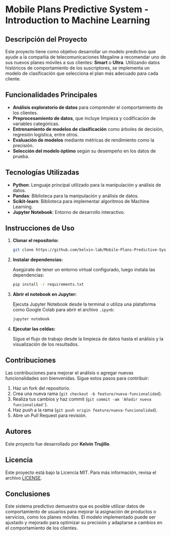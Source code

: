 
# Mobile Plans Predictive System - Introduction to Machine Learning

## Descripción del Proyecto
Este proyecto tiene como objetivo desarrollar un modelo predictivo que ayude a la compañía de telecomunicaciones Megaline a recomendar uno de sus nuevos planes móviles a sus clientes: **Smart** o **Ultra**. Utilizando datos históricos de comportamiento de los suscriptores, se implementa un modelo de clasificación que selecciona el plan más adecuado para cada cliente.

## Funcionalidades Principales
- **Análisis exploratorio de datos** para comprender el comportamiento de los clientes.
- **Preprocesamiento de datos**, que incluye limpieza y codificación de variables categóricas.
- **Entrenamiento de modelos de clasificación** como árboles de decisión, regresión logística, entre otros.
- **Evaluación de modelos** mediante métricas de rendimiento como la precisión.
- **Selección del modelo óptimo** según su desempeño en los datos de prueba.

## Tecnologías Utilizadas
- **Python**: Lenguaje principal utilizado para la manipulación y análisis de datos.
- **Pandas**: Biblioteca para la manipulación y análisis de datos.
- **Scikit-learn**:  Biblioteca para implementar algoritmos de Machine Learning.
- **Jupyter Notebook**: Entorno de desarrollo interactivo.

## Instrucciones de Uso

1. **Clonar el repositorio:**

   ```bash
   git clone https://github.com/kelvin-lab/Mobile-Plans-Predictive-System-Introduction-to-Machine-Learning.git
   ```

2. **Instalar dependencias:**

   Asegúrate de tener un entorno virtual configurado, luego instala las dependencias:

   ```bash
   pip install -r requirements.txt
   ```

3. **Abrir el notebook en Jupyter:**

   Ejecuta Jupyter Notebook desde la terminal o utiliza una plataforma como Google Colab para abrir el archivo `.ipynb`:

   ```bash
   jupyter notebook
   ```

4. **Ejecutar las celdas:**

   Sigue el flujo de trabajo desde la limpieza de datos hasta el análisis y la visualización de los resultados.

## Contribuciones
Las contribuciones para mejorar el análisis o agregar nuevas funcionalidades son bienvenidas. Sigue estos pasos para contribuir:
1. Haz un fork del repositorio.
2. Crea una nueva rama (`git checkout -b feature/nueva-funcionalidad`).
3. Realiza tus cambios y haz commit (`git commit -am 'Añadir nueva funcionalidad'`).
4. Haz push a la rama (`git push origin feature/nueva-funcionalidad`).
5. Abre un Pull Request para revisión.

## Autores
Este proyecto fue desarrollado por **Kelvin Trujillo**.

## Licencia
Este proyecto está bajo la Licencia MIT. Para más información, revisa el archivo [LICENSE](./LICENSE).

## Conclusiones
Este sistema predictivo demuestra que es posible utilizar datos de comportamiento de usuarios para mejorar la asignación de productos o servicios, como los planes móviles. El modelo implementado puede ser ajustado y mejorado para optimizar su precisión y adaptarse a cambios en el comportamiento de los clientes.
